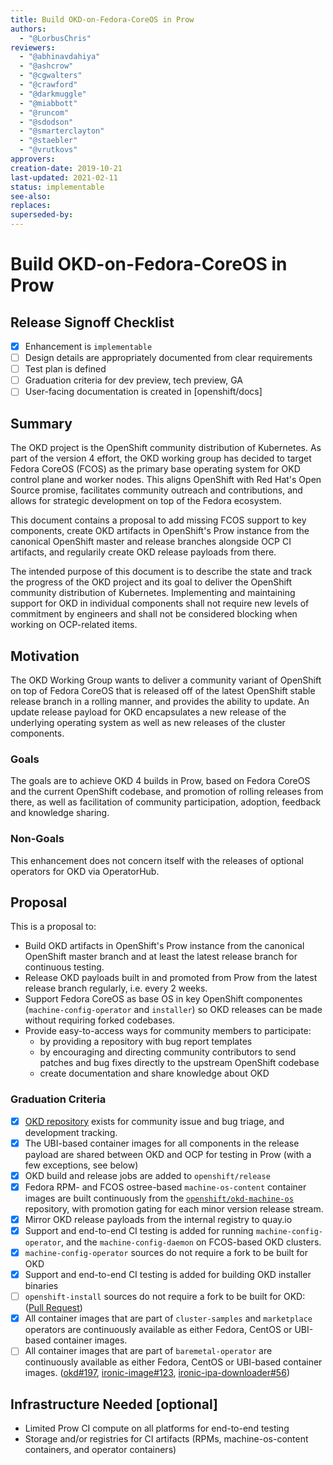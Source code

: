 ```yaml
---
title: Build OKD-on-Fedora-CoreOS in Prow
authors:
  - "@LorbusChris"
reviewers:
  - "@abhinavdahiya"
  - "@ashcrow"
  - "@cgwalters"
  - "@crawford"
  - "@darkmuggle"
  - "@miabbott"
  - "@runcom"
  - "@sdodson"
  - "@smarterclayton"
  - "@staebler"
  - "@vrutkovs"
approvers:
creation-date: 2019-10-21
last-updated: 2021-02-11
status: implementable
see-also:  
replaces:
superseded-by:
---
```


# Build OKD-on-Fedora-CoreOS in Prow

## Release Signoff Checklist

- [x] Enhancement is `implementable`
- [ ] Design details are appropriately documented from clear requirements
- [ ] Test plan is defined
- [ ] Graduation criteria for dev preview, tech preview, GA
- [ ] User-facing documentation is created in [openshift/docs]

## Summary

The OKD project is the OpenShift community distribution of Kubernetes.
As part of the version 4 effort, the OKD working group has decided to target Fedora CoreOS (FCOS) as the primary base operating system for OKD control plane and worker nodes.
This aligns OpenShift with Red Hat's Open Source promise, facilitates community outreach and contributions, and allows for strategic development on top of the Fedora ecosystem.

This document contains a proposal to add missing FCOS support to key components,
create OKD artifacts in OpenShift's Prow instance from the canonical OpenShift master and release branches alongside OCP CI artifacts,
and regularily create OKD release payloads from there.

The intended purpose of this document is to describe the state and track the progress of the OKD project and its goal to deliver the OpenShift community distribution of Kubernetes.
Implementing and maintaining support for OKD in individual components shall not require new levels of commitment by engineers and shall not be considered blocking
when working on OCP-related items.

## Motivation

The OKD Working Group wants to deliver a community variant of OpenShift on top of Fedora CoreOS
that is released off of the latest OpenShift stable release branch in a rolling manner,
and provides the ability to update. An update release payload for OKD encapsulates a new release of the underlying operating system
as well as new releases of the cluster components.

### Goals

The goals are to achieve OKD 4 builds in Prow, based on Fedora CoreOS and the current OpenShift codebase, and promotion of rolling releases from there,
as well as facilitation of community participation, adoption, feedback and knowledge sharing.

### Non-Goals

This enhancement does not concern itself with the releases of optional operators for OKD via OperatorHub.

## Proposal

This is a proposal to:

- Build OKD artifacts in OpenShift's Prow instance from the canonical OpenShift master branch and at least the latest release branch for continuous testing.
- Release OKD payloads built in and promoted from Prow from the latest release branch regularly, i.e. every 2 weeks.
- Support Fedora CoreOS as base OS in key OpenShift componentes (`machine-config-operator` and `installer`) so OKD releases can be made without requiring forked codebases.
- Provide easy-to-access ways for community members to participate:
  - by providing a repository with bug report templates
  - by encouraging and directing community contributors to send patches and bug fixes directly to the upstream OpenShift codebase
  - create documentation and share knowledge about OKD  

### Graduation Criteria

- [x] [OKD repository](https://github.com/openshift/okd/) exists for community issue and bug triage, and development tracking.
- [x] The UBI-based container images for all components in the release payload are shared between OKD and OCP for testing in Prow (with a few exceptions, see below)
- [x] OKD build and release jobs are added to `openshift/release`
- [x] Fedora RPM- and FCOS ostree-based `machine-os-content` container images are built continuously from the [`openshift/okd-machine-os`](https://github.com/openshift/okd-machine-os/) repository, with promotion gating for each minor version release stream.
- [x] Mirror OKD release payloads from the internal registry to quay.io  
- [x] Support and end-to-end CI testing is added for running `machine-config-operator`, and the `machine-config-daemon` on FCOS-based OKD clusters.
- [x] `machine-config-operator` sources do not require a fork to be built for OKD
- [x] Support and end-to-end CI testing is added for building OKD installer binaries
- [ ] `openshift-install` sources do not require a fork to be built for OKD: ([Pull Request](https://github.com/openshift/installer/pull/4453))
- [x] All container images that are part of `cluster-samples` and `marketplace` operators are continuously available as either Fedora, CentOS or UBI-based container images.
- [ ] All container images that are part of `baremetal-operator` are continuously available as either Fedora, CentOS or UBI-based container images. ([okd#197](https://github.com/openshift/okd/issues/197), [ironic-image#123](https://github.com/openshift/ironic-image/pull/123), [ironic-ipa-downloader#56](https://github.com/openshift/ironic-image/pull/123))

## Infrastructure Needed [optional]

- Limited Prow CI compute on all platforms for end-to-end testing
- Storage and/or registries for CI artifacts (RPMs, machine-os-content containers, and operator containers)

